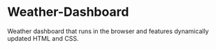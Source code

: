 # Weather-Dashboard
Weather dashboard that runs in the browser and features dynamically updated HTML and CSS.
